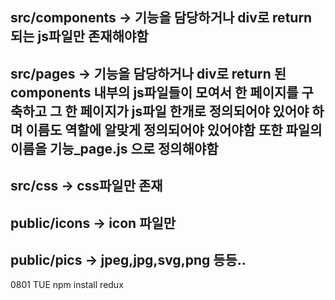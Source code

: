 src/components -> 기능을 담당하거나 div로 return 되는 js파일만 존재해야함
----------------------------------------------------------------------------------
src/pages -> 기능을 담당하거나 div로 return 된 components 내부의 js파일들이 모여서 한 페이지를 구축하고 그 한 페이지가 js파일 한개로 정의되어야 있어야 하며 이름도 역할에 알맞게 정의되어야 있어야함
또한 파일의 이름을 기능_page.js 으로 정의해야함
----------------------------------------------------------------------------------
src/css -> css파일만 존재
----------------------------------------------------------------------------------
public/icons -> icon 파일만
----------------------------------------------------------------------------------
public/pics -> jpeg,jpg,svg,png 등등..
-------------------------------------------------------------

0801 TUE
npm install redux